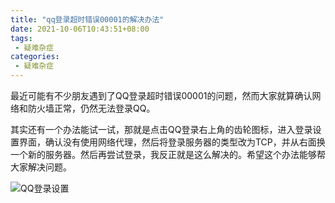 ```yaml
---
title: "qq登录超时错误00001的解决办法"
date: 2021-10-06T10:43:51+08:00
tags:
 - 疑难杂症
categories:
 - 疑难杂症
---
```


最近可能有不少朋友遇到了QQ登录超时错误00001的问题，然而大家就算确认网络和防火墙正常，仍然无法登录QQ。

其实还有一个办法能试一试，那就是点击QQ登录右上角的齿轮图标，进入登录设置界面，确认没有使用网络代理，然后将登录服务器的类型改为TCP，并从右面换一个新的服务器。然后再尝试登录，我反正就是这么解决的。希望这个办法能够帮大家解决问题。

![QQ登录设置](/img/QQ登录设置.png)
